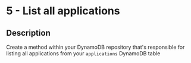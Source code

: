 # 5 - List all applications

## Description

Create a method within your DynamoDB repository that's responsible for listing all applications from your `applications` DynamoDB table
